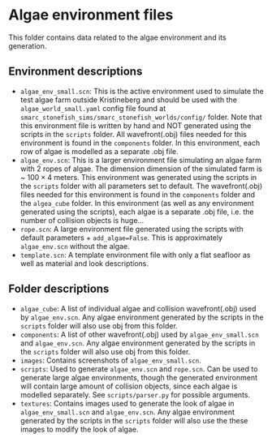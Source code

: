 # Algae environment files
This folder contains data related to the algae environment and its generation.

## Environment descriptions
- `algae_env_small.scn`: This is the active environment used to simulate the test algae farm outside Kristineberg and should be used with the `algae_world_small.yaml` config file found at `smarc_stonefish_sims/smarc_stonefish_worlds/config/` folder. Note that this environment file is written by hand and NOT generated using the scripts in the `scripts` folder. All wavefront(.obj) files needed for this environment is found in the `components` folder. In this environment, each row of algae is modelled as a separate .obj file.
- `algae_env.scn`: This is a larger environment file simulating an algae farm with 2 ropes of algae. The dimension dimension of the simulated farm is ~ $100 \times 4$ meters. This environment was generated using the scripts in the `scripts` folder with all parameters set to default. The wavefront(.obj) files needed for this environment is found in the `components` folder and the `algea_cube` folder. In this environment (as well as any environment generated using the scripts), each algae is a separate .obj file, i.e. the number of collision objects is huge...
- `rope.scn`: A large environment file generated using the scripts with default parameters + `add_algae=False`. This is approximately `algae_env.scn` without the algae.
- `template.scn`: A template environment file with only a flat seafloor as well as material and look descriptions.

## Folder descriptions
- `algae_cube`: A list of individual algae and collision wavefront(.obj) used by `algae_env.scn`. Any algae environment generated by the scripts in the `scripts` folder will also use obj from this folder.
- `components`: A list of other wavefront(.obj) used by `algae_env_small.scn` and `algae_env.scn`. Any algae environment generated by the scripts in the `scripts` folder will also use obj from this folder.
- `images`: Contains screenshots of `algae_env_small.scn`.
- `scripts`: Used to generate `algae_env.scn` and `rope.scn`. Can be used to generate large algae environments, though the generated environment will contain large amount of collision objects, since each algae is modelled separately. See `scripts/parser.py` for possible arguments.
- `textures`: Contains images used to generate the look of algae in `algae_env_small.scn` and `algae_env.scn`. Any algae environment generated by the scripts in the `scripts` folder will also use the these images to modify the look of algae.
